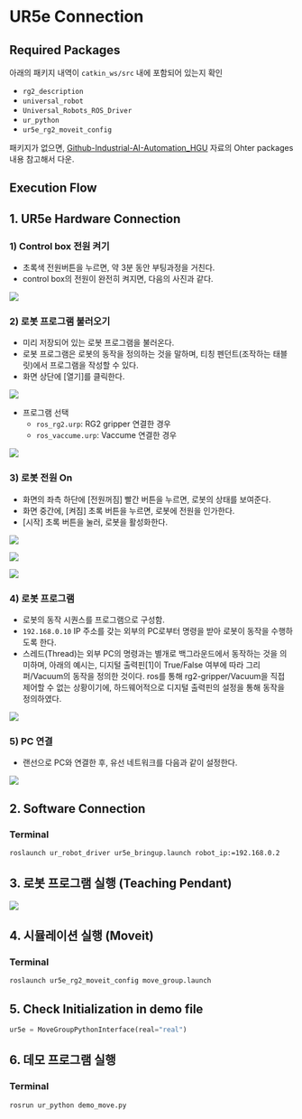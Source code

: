 # UR5e Connection

## Required Packages

아래의 패키지 내역이 `catkin_ws/src` 내에 포함되어 있는지 확인

* `rg2_description`
* `universal_robot`
* `Universal_Robots_ROS_Driver`
* `ur_python`
* `ur5e_rg2_moveit_config`

패키지가 없으면, [Github-Industrial-AI-Automation\_HGU](https://github.com/ykkimhgu/HGU_IAIA/blob/main/Tutorial/TU_ROS/tutorial/ros/ros-install-packages-for-robot.md) 자료의 Ohter packages 내용 참고해서 다운.

## Execution Flow

## 1. UR5e Hardware Connection

### 1) Control box 전원 켜기

* 초록색 전원버튼을 누르면, 약 3분 동안 부팅과정을 거친다.
* control box의 전원이 완전히 켜지면, 다음의 사진과 같다.

![](https://user-images.githubusercontent.com/91526930/234139952-68a2a54d-3a10-4dde-b968-36ebcb89adb1.png)


### 2) 로봇 프로그램 불러오기

* 미리 저장되어 있는 로봇 프로그램을 불러온다.
* 로봇 프로그램은 로봇의 동작을 정의하는 것을 말하며, 티칭 펜던트(조작하는 태블릿)에서 프로그램을 작성할 수 있다.
* 화면 상단에 \[열기]를 클릭한다.

![](https://user-images.githubusercontent.com/91526930/234139914-7596143b-bc0c-4dbe-ad50-744752f62f3c.png)

* 프로그램 선택
  * `ros_rg2.urp`: RG2 gripper 연결한 경우
  * `ros_vaccume.urp`: Vaccume 연결한 경우

![](https://user-images.githubusercontent.com/91526930/234140049-8c69bc7f-fc68-4255-802e-0981ada74a3a.png)


### 3) 로봇 전원 On

* 화면의 좌측 하단에 \[전원꺼짐] 빨간 버튼을 누르면, 로봇의 상태를 보여준다.
* 화면 중간에, \[켜짐] 초록 버튼을 누르면, 로봇에 전원을 인가한다.
* \[시작] 초록 버튼을 눌러, 로봇을 활성화한다.

![](https://user-images.githubusercontent.com/91526930/234140283-fdfdcb14-15f2-44e7-9812-b3434a63759c.png) 

![](https://user-images.githubusercontent.com/91526930/234140311-425d50be-bbef-44c7-9e18-c4fa7a1d82f3.png) 

![](https://user-images.githubusercontent.com/91526930/234140351-9ba12fbc-da0b-46c1-85d0-9b40b49614cd.png)



### 4) 로봇 프로그램

* 로봇의 동작 시퀀스를 프로그램으로 구성함.
* `192.168.0.10` IP 주소를 갖는 외부의 PC로부터 명령을 받아 로봇이 동작을 수행하도록 한다.
* 스레드(Thread)는 외부 PC의 명령과는 별개로 백그라운드에서 동작하는 것을 의미하며, 아래의 예시는, 디지털 출력핀\[1]이 True/False 여부에 따라 그리퍼/Vacuum의 동작을 정의한 것이다. ros를 통해 rg2-gripper/Vacuum을 직접 제어할 수 없는 상황이기에, 하드웨어적으로 디지털 출력핀의 설정을 통해 동작을 정의하였다.

![](https://user-images.githubusercontent.com/91526930/234140416-2553909d-5412-4f10-abd1-eb46c30aa5c0.png)



### 5) PC 연결

* 랜선으로 PC와 연결한 후, 유선 네트워크를 다음과 같이 설정한다.

![](https://user-images.githubusercontent.com/91526930/234139649-6139dcf5-b84a-41f2-9ace-b71725601155.png)



## 2. Software Connection

### Terminal

```bash
roslaunch ur_robot_driver ur5e_bringup.launch robot_ip:=192.168.0.2
```



## 3. 로봇 프로그램 실행 (Teaching Pendant)

![](https://user-images.githubusercontent.com/91526930/234138529-75eb185e-f308-400f-aebb-d2f79e8b3ffb.png)



## 4. 시뮬레이션 실행 (Moveit)

### Terminal

```bash
roslaunch ur5e_rg2_moveit_config move_group.launch
```


## 5. Check Initialization in demo file

```python
ur5e = MoveGroupPythonInterface(real="real")
```


## 6. 데모 프로그램 실행

### Terminal

```bash
rosrun ur_python demo_move.py
```
